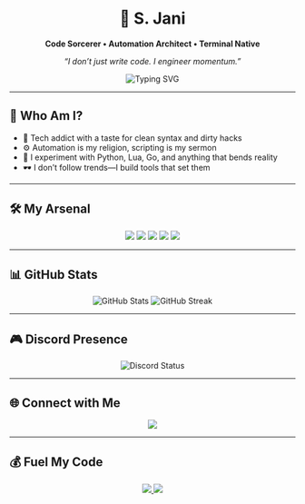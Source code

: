 

<h1 align="center">🚀 S. Jani</h1>
<p align="center"><strong>Code Sorcerer • Automation Architect • Terminal Native</strong></p>
<p align="center"><em>“I don’t just write code. I engineer momentum.”</em></p>

<p align="center">
  <img src="https://readme-typing-svg.demolab.com?font=Fira+Code&size=24&pause=1000&color=00F7FF&center=true&vCenter=true&width=600&lines=Crafting+scripts+that+run+your+world.;Turning+chaos+into+clean+code.;Living+on+the+edge+(of+the+CLI).;Welcome+to+my+lab." alt="Typing SVG" />
</p>

---

## 🧬 Who Am I?
- 🧠 Tech addict with a taste for clean syntax and dirty hacks  
- ⚙️ Automation is my religion, scripting is my sermon  
- 🧪 I experiment with Python, Lua, Go, and anything that bends reality  
- 🕶️ I don’t follow trends—I build tools that set them  

---

## 🛠️ My Arsenal
<p align="center">
  <img src="https://img.shields.io/badge/Python-FFD43B?style=for-the-badge&logo=python&logoColor=blue"/>
  <img src="https://img.shields.io/badge/JavaScript-F7DF1E?style=for-the-badge&logo=javascript&logoColor=black"/>
  <img src="https://img.shields.io/badge/CSS3-1572B6?style=for-the-badge&logo=css3&logoColor=white"/>
  <img src="https://img.shields.io/badge/Lua-2C2D72?style=for-the-badge&logo=lua&logoColor=white"/>
  <img src="https://img.shields.io/badge/Go-00ADD8?style=for-the-badge&logo=go&logoColor=white"/>
</p>

---

## 📊 GitHub Stats
<p align="center">
  <img src="https://github-readme-stats.vercel.app/api?username=Janos405&show_icons=true&theme=tokyonight" alt="GitHub Stats"/>
  <img src="https://github-readme-streak-stats.herokuapp.com/?user=Janos405&theme=tokyonight" alt="GitHub Streak"/>
</p>

---

## 🎮 Discord Presence
<p align="center">
  <img src="https://discord.c99.nl/widget/theme-4/1383077290052948121.png" alt="Discord Status"/>
</p>

---

## 🌐 Connect with Me
<p align="center">
  <a href="https://discord.gg/jza5PYpkB4" target="_blank">
    <img src="https://img.shields.io/badge/Join%20My%20Discord-5865F2?style=for-the-badge&logo=discord&logoColor=white"/>
  </a>
</p>

---

## 💰 Fuel My Code
<p align="center">
  <a href="https://buymeacoffee.com/bojtematyiq" target="_blank">
    <img src="https://img.shields.io/badge/Buy%20Me%20a%20Coffee-FFDD00?style=for-the-badge&logo=buy-me-a-coffee&logoColor=black"/>
  </a>
  <a href="https://paypal.me/janossabor" target="_blank">
    <img src="https://img.shields.io/badge/PayPal-00457C?style=for-the-badge&logo=paypal&logoColor=white"/>
  </a>
</p>



